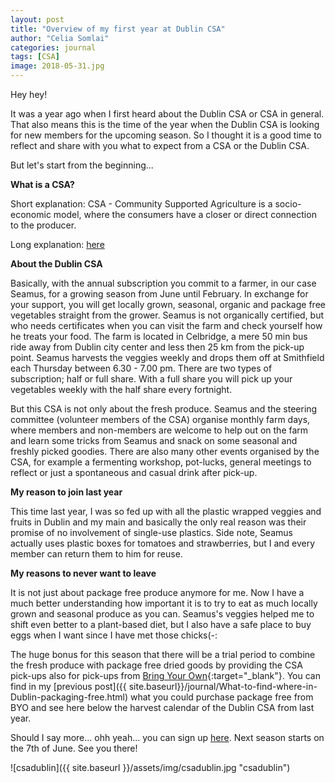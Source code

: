 ```yaml
---
layout: post
title: "Overview of my first year at Dublin CSA"
author: "Celia Somlai"
categories: journal
tags: [CSA]
image: 2018-05-31.jpg
---
```


Hey hey!

It was a year ago when I first heard about the Dublin CSA or CSA in general.
That also means this is the time of the year when the Dublin CSA is looking for new members for the upcoming season.
So I thought it is a good time to reflect and share with you what to expect from a CSA or the Dublin CSA.

But let's start from the beginning...

**What is a CSA?**

Short explanation: CSA - Community Supported Agriculture is a socio-economic model, where the consumers have a closer or direct connection to the producer.

Long explanation: [here](https://en.wikipedia.org/wiki/Community-supported_agriculture)

**About the Dublin CSA**

Basically, with the annual subscription you commit to a farmer, in our case Seamus, for a growing season from June until February.
In exchange for your support, you will get locally grown, seasonal, organic and package free vegetables straight from the grower.
Seamus is not organically certified, but who needs certificates when you can visit the farm and check yourself how he treats your food.
The farm is located in Celbridge, a mere 50 min bus ride away from Dublin city center and less then 25 km from the pick-up point.
Seamus harvests the veggies weekly and drops them off at Smithfield each Thursday between 6.30 - 7.00 pm.
There are two types of subscription; half or full share.
With a full share you will pick up your vegetables weekly with the half share every fortnight.

But this CSA is not only about the fresh produce.
Seamus and the steering committee (volunteer members of the CSA) organise monthly farm days, where members and non-members are welcome to help out on the farm and learn some tricks from Seamus and snack on some seasonal and freshly picked goodies.
There are also many other events organised by the CSA, for example a fermenting workshop, pot-lucks,  general meetings to reflect or just a spontaneous and casual drink after pick-up.

**My reason to join last year**

This time last year, I was so fed up with all the plastic wrapped veggies and fruits in Dublin and my main and basically the only real reason was their promise of no involvement of single-use plastics.
Side note, Seamus actually uses plastic boxes for tomatoes and strawberries, but I and every member can return them to him for reuse. 

**My reasons to never want to leave**

It is not just about package free produce anymore for me.
Now I have a much better understanding how important it is to try to eat as much locally grown and seasonal produce as you can.
Seamus's veggies helped me to shift even better to a plant-based diet, but I also have a safe place to buy eggs when I want since I have met those chicks(-:

The huge bonus for this season that there will be a trial period to combine the fresh produce with package free dried goods by providing the CSA pick-ups also for pick-ups from  [Bring Your Own](https://www.facebook.com/bringyourowncontainers/){:target="_blank"}.
You can find in my [previous post]({{ site.baseurl}}/journal/What-to-find-where-in-Dublin-packaging-free.html) what you could purchase package free from BYO and see here below the harvest calendar of the Dublin CSA from last year.

Should I say more... ohh yeah... you can sign up [here](https://goo.gl/forms/7tuN5hHzuvDxDT753). Next season starts on the 7th of June. See you there!

![csadublin]({{ site.baseurl }}/assets/img/csadublin.jpg "csadublin")